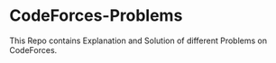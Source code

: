 # CodeForces-Problems
This Repo contains Explanation and Solution of different Problems on CodeForces. 
